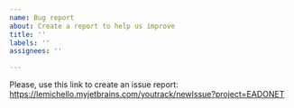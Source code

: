 ```yaml
---
name: Bug report
about: Create a report to help us improve
title: ''
labels: ''
assignees: ''

---
```


Please, use this link to create an issue report: 
https://lemichello.myjetbrains.com/youtrack/newIssue?project=EADONET
